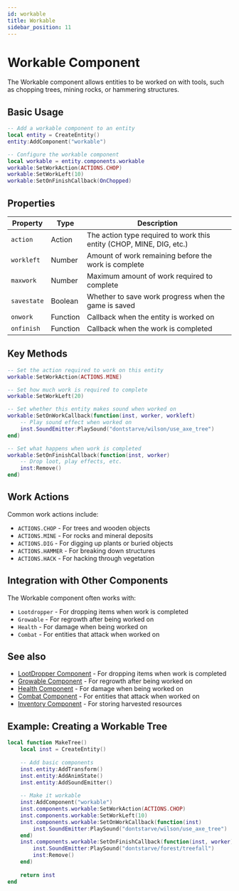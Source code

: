 ```yaml
---
id: workable
title: Workable
sidebar_position: 11
---
```


# Workable Component

The Workable component allows entities to be worked on with tools, such as chopping trees, mining rocks, or hammering structures.

## Basic Usage

```lua
-- Add a workable component to an entity
local entity = CreateEntity()
entity:AddComponent("workable")

-- Configure the workable component
local workable = entity.components.workable
workable:SetWorkAction(ACTIONS.CHOP)
workable:SetWorkLeft(10)
workable:SetOnFinishCallback(OnChopped)
```

## Properties

| Property | Type | Description |
|----------|------|-------------|
| `action` | Action | The action type required to work this entity (CHOP, MINE, DIG, etc.) |
| `workleft` | Number | Amount of work remaining before the work is complete |
| `maxwork` | Number | Maximum amount of work required to complete |
| `savestate` | Boolean | Whether to save work progress when the game is saved |
| `onwork` | Function | Callback when the entity is worked on |
| `onfinish` | Function | Callback when the work is completed |

## Key Methods

```lua
-- Set the action required to work on this entity
workable:SetWorkAction(ACTIONS.MINE)

-- Set how much work is required to complete
workable:SetWorkLeft(20)

-- Set whether this entity makes sound when worked on
workable:SetOnWorkCallback(function(inst, worker, workleft)
    -- Play sound effect when worked on
    inst.SoundEmitter:PlaySound("dontstarve/wilson/use_axe_tree")
end)

-- Set what happens when work is completed
workable:SetOnFinishCallback(function(inst, worker)
    -- Drop loot, play effects, etc.
    inst:Remove()
end)
```

## Work Actions

Common work actions include:

- `ACTIONS.CHOP` - For trees and wooden objects
- `ACTIONS.MINE` - For rocks and mineral deposits
- `ACTIONS.DIG` - For digging up plants or buried objects
- `ACTIONS.HAMMER` - For breaking down structures
- `ACTIONS.HACK` - For hacking through vegetation

## Integration with Other Components

The Workable component often works with:

- `Lootdropper` - For dropping items when work is completed
- `Growable` - For regrowth after being worked on
- `Health` - For damage when being worked on
- `Combat` - For entities that attack when worked on

## See also

- [LootDropper Component](lootdropper.md) - For dropping items when work is completed
- [Growable Component](growable.md) - For regrowth after being worked on
- [Health Component](health.md) - For damage when being worked on
- [Combat Component](combat.md) - For entities that attack when worked on
- [Inventory Component](inventory.md) - For storing harvested resources

## Example: Creating a Workable Tree

```lua
local function MakeTree()
    local inst = CreateEntity()
    
    -- Add basic components
    inst.entity:AddTransform()
    inst.entity:AddAnimState()
    inst.entity:AddSoundEmitter()
    
    -- Make it workable
    inst:AddComponent("workable")
    inst.components.workable:SetWorkAction(ACTIONS.CHOP)
    inst.components.workable:SetWorkLeft(10)
    inst.components.workable:SetOnWorkCallback(function(inst)
        inst.SoundEmitter:PlaySound("dontstarve/wilson/use_axe_tree")
    end)
    inst.components.workable:SetOnFinishCallback(function(inst, worker)
        inst.SoundEmitter:PlaySound("dontstarve/forest/treefall")
        inst:Remove()
    end)
    
    return inst
end
``` 